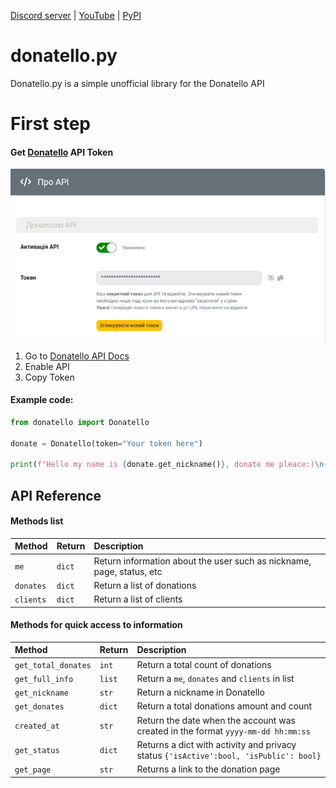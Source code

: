 

[Discord server](https://discord.gg/rX4A6YdXkt) | [YouTube](https://www.youtube.com/c/DuyFI) | [PyPI](https://pypi.org/project/donatello/)
# donatello.py
Donatello.py is a simple unofficial library for the Donatello API



# First step

#### Get [Donatello](https://donatello.to/panel/doc-api) API Token
![alt text](https://raw.githubusercontent.com/Beengoo/donatello.py/master/rm_imgs/1.png)
  1. Go to [Donatello API Docs](https://donatello.to/panel/doc-api)
  2. Enable API
  3. Copy Token

#### Example code:

```py
from donatello import Donatello

donate = Donatello(token="Your token here")

print(f"Hello my name is {donate.get_nickname()}, donate me pleace:)\n{donate.get_page()}")
```

## API Reference

#### Methods list


| Method   | Return | Description                                                            |
| :--------| :------| :----------------------------------------------------------------------|
| `me`     | `dict` | Return information about the user such as nickname, page, status, etc  |
| `donates`| `dict` | Return a list of donations                                             |
| `clients`| `dict` | Return a list of clients                                               |

#### Methods for quick access to information

| Method             | Return  | Description                                                                          |
| :------------------| :-------| :------------------------------------------------------------------------------------|
| `get_total_donates`| `int`   | Return a total count of donations                                                    |
| `get_full_info`    | `list`  | Return a `me`, `donates` and `clients` in list                                       |
| `get_nickname`     | `str`   | Return a nickname in Donatello                                                       |
| `get_donates`      | `dict`  | Return a total donations amount and count                                            |
| `created_at`       | `str`   | Return the date when the account was created in the format `yyyy-mm-dd hh:mm:ss`     |
| `get_status`       | `dict`  | Returns a dict with activity and privacy status `{'isActive':bool, 'isPublic': bool}`|
| `get_page`         | `str`   | Returns a link to the donation page                                                  |


